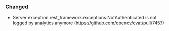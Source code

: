 ### Changed

- Server exception rest_framework.exceptions.NotAuthenticated is not logged by analytics anymore
  (<https://github.com/opencv/cvat/pull/7457>)

